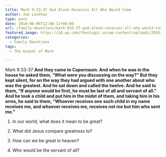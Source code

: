 ```yaml
---
title: Mark 9:33-37 God Alone Receives All Who Would Come
author: Joe Louthan
type: post
date: 2018-06-06T12:00:11+00:00
url: /family-devotions/mark-933-37-god-alone-receives-all-who-would-come/
featured_image: https://i0.wp.com/theologic.us/wp-content/uploads/2018/05/charles_lock_eastlake_Christ_Blessing_Little_Children.jpg?resize=596%2C458
categories:
  - Family Devotions
tags:
  - The Gospel of Mark

---
```

Mark 9:33-37 **And they came to Capernaum. And when he was in the house he asked them, “What were you discussing on the way?” But they kept silent, for on the way they had argued with one another about who was the greatest. And he sat down and called the twelve. And he said to them, “If anyone would be first, he must be last of all and servant of all.” And he took a child and put him in the midst of them, and taking him in his arms, he said to them, “Whoever receives one such child in my name receives me, and whoever receives me, receives not me but him who sent me.”**

1. In our world, what does it mean to be great?
  
2. What did Jesus compare greatness to?
  
3. How can we be great in heaven?
  
4. Who would be the servant of all?